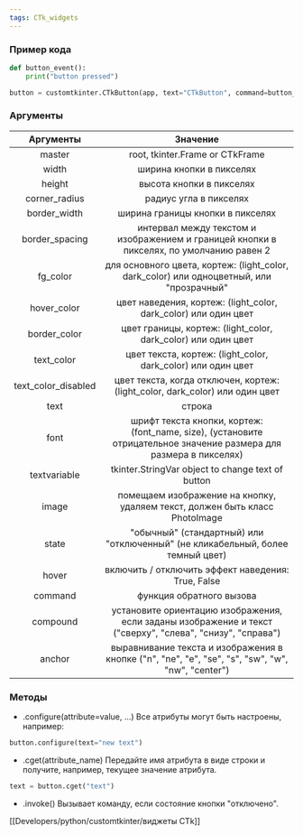```yaml
---
tags: CTk_widgets
---
```


### Пример кода
```python
def button_event():
    print("button pressed")

button = customtkinter.CTkButton(app, text="CTkButton", command=button_event)
```

### Аргументы
|      Аргументы           |            Значение             |
|:---------------------:|:-------------------------------:|
|       master                  | root, tkinter.Frame or CTkFrame |
|        width                   |    ширина кнопки в пикселях     |
|       height                   |    высота кнопки в пикселях     |
|    corner_radius          |     радиус угла в пикселях      |
|    border_width           |             ширина границы кнопки в пикселях |
|   border_spacing        |  интервал между текстом и изображением и границей кнопки в пикселях, по умолчанию равен 2 |
|      fg_color                | для основного цвета, кортеж: (light_color, dark_color) или одноцветный, или "прозрачный" |
|     hover_color           | цвет наведения, кортеж: (light_color, dark_color) или один цвет |
|    border_color          | цвет границы, кортеж: (light_color, dark_color) или один цвет |
|     text_color             | цвет текста, кортеж: (light_color, dark_color) или один цвет |
| text_color_disabled | цвет текста, когда отключен, кортеж: (light_color, dark_color) или один цвет |
|        text                   |  строка |
|        font                   |  шрифт текста кнопки, кортеж: (font_name, size), (установите отрицательное значение размера для размера в пикселях) |
|    textvariable           |  tkinter.StringVar object to change text of button |
|        image                | помещаем изображение на кнопку, удаляем текст, должен быть класс PhotoImage |
|        state                  | "обычный" (стандартный) или "отключенный" (не кликабельный, более темный цвет) |
|        hover                 |  включить / отключить эффект наведения: True, False |
|       command            | функция обратного вызова |
|      compound            | установите ориентацию изображения, если заданы изображение и текст ("сверху", "слева", "снизу", "справа") |
|       anchor                 |  выравнивание текста и изображения в кнопке ("n", "ne", "e", "se", "s", "sw", "w", "nw", "center") |

### Методы
-  .configure(attribute=value, ...)
Все атрибуты могут быть настроены, например:
```python
button.configure(text="new text")
```

-  .cget(attribute_name)
Передайте имя атрибута в виде строки и получите, например, текущее значение атрибута.
```python
text = button.cget("text")
```

-  .invoke()
Вызывает команду, если состояние кнопки "отключено".

[[Developers/python/customtkinter/виджеты CTk]]
